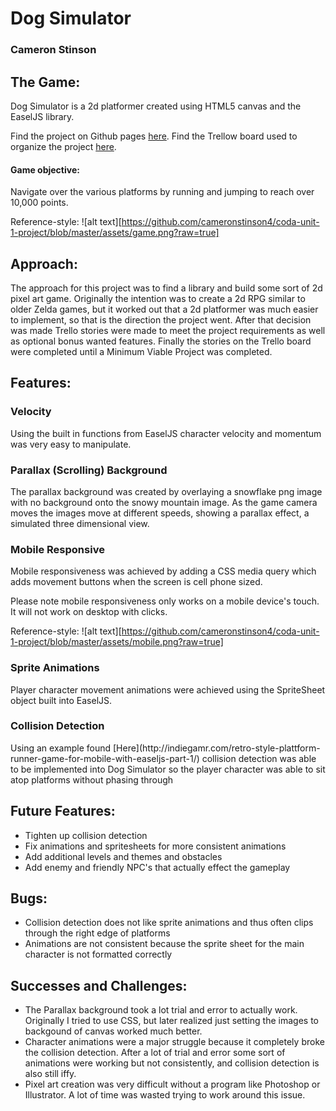 # Dog Simulator
### Cameron Stinson

## The Game:
<p>Dog Simulator is a 2d platformer created using HTML5 canvas and the EaselJS library.

Find the project on Github pages [here](https://cameronstinson4.github.io/coda-unit-1-project/).
Find the Trellow board used to organize the project [here](https://trello.com/b/0KHBtY5l/unit-1-game).</p>

#### Game objective:
<p>Navigate over the various platforms by running and jumping to reach over 10,000 points.<p/>

Reference-style: 
![alt text][https://github.com/cameronstinson4/coda-unit-1-project/blob/master/assets/game.png?raw=true]

    
## Approach:
<p>The approach for this project was to find a library and build some sort of 2d pixel art game. Originally the intention was to create a 2d RPG similar to older Zelda games, but it worked out that a 2d platformer was much easier to implement, so that is the direction the project went. After that decision was made Trello stories were made to meet the project requirements as well as optional bonus wanted features. Finally the stories on the Trello board were completed until a Minimum Viable Project was completed.</p>

## Features:
### Velocity
<p>Using the built in functions from EaselJS character velocity and momentum was very easy to manipulate.</p>

### Parallax (Scrolling) Background
<p>The parallax background was created by overlaying a snowflake png image with no background onto the snowy mountain image. As the game camera moves the images move at different speeds, showing a parallax effect, a simulated three dimensional view.</p>

### Mobile Responsive
<p>Mobile responsiveness was achieved by adding a CSS media query which adds movement buttons when the screen is cell phone sized.

Please note mobile responsiveness only works on a mobile device's touch. It will not work on desktop with clicks.</p>

Reference-style: 
![alt text][https://github.com/cameronstinson4/coda-unit-1-project/blob/master/assets/mobile.png?raw=true]

### Sprite Animations
<p>Player character movement animations were achieved using the SpriteSheet object built into EaselJS.</p>

### Collision Detection
<p>Using an example found [Here](http://indiegamr.com/retro-style-plattform-runner-game-for-mobile-with-easeljs-part-1/) collision detection was able to be implemented into Dog Simulator so the player character was able to sit atop platforms without phasing through</p>

## Future Features:
* Tighten up collision detection
* Fix animations and spritesheets for more consistent animations
* Add additional levels and themes and obstacles
* Add enemy and friendly NPC's that actually effect the gameplay

## Bugs: 
* Collision detection does not like sprite animations and thus often clips through the right edge of platforms
* Animations are not consistent because the sprite sheet for the main character is not formatted correctly

## Successes and Challenges:
* The Parallax background took a lot trial and error to actually work. Originally I tried to use CSS, but later realized just setting the images to backgound of canvas worked much better.
* Character animations were a major struggle because it completely broke the collision detection. After a lot of trial and error some sort of animations were working but not consistently, and collision detection is also still iffy. 
* Pixel art creation was very difficult without a program like Photoshop or Illustrator. A lot of time was wasted trying to work around this issue.

